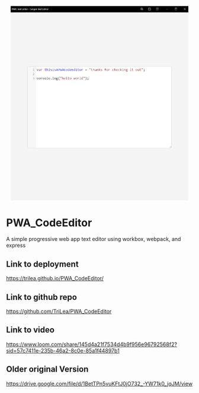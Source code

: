 <div style="text-align: center;">
    <img src="./ss1.png" style="width: 50vw" alt="Project Screenshot"/>
</div>

# PWA_CodeEditor
A simple progressive web app text editor
using workbox, webpack, and express

## Link to deployment
https://trilea.github.io/PWA_CodeEditor/

## Link to github repo
https://github.com/TriLea/PWA_CodeEditor

## Link to video
https://www.loom.com/share/145d4a21f7534d4b9f956e96792568f2?sid=57c7411e-235b-46a2-8c0e-85a1f44897b1

## Older original Version
https://drive.google.com/file/d/1BetTPn5vuKFtJ0jO732_-YW71k0_jqJM/view
